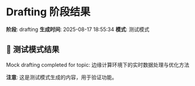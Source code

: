 # Drafting 阶段结果

**阶段**: drafting
**生成时间**: 2025-08-17 18:55:34
**模式**: 测试模式

## 📝 测试模式结果

Mock drafting completed for topic: 边缘计算环境下的实时数据处理与优化方法

**注意**: 这是测试模式生成的内容，用于验证功能。
